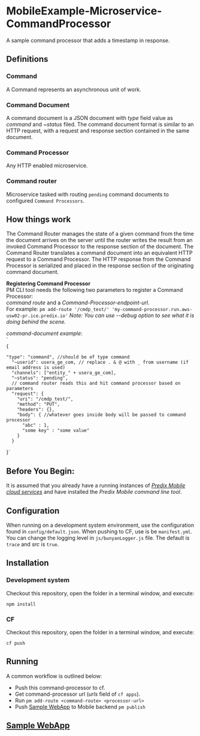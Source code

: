 # MobileExample-Microservice-CommandProcessor
A sample command processor that adds a timestamp in response.  

## Definitions  

### Command    
A Command represents an asynchronous unit of work.  

### Command Document  
A command document is a JSON document with _type_ field value as _command_ and _~status_ filed. The command document format is similar to an HTTP request, with a request and response section contained in the same document.  

### Command Processor  
Any HTTP enabled microservice.

### Command router  
Microservice tasked with routing `pending` command documents to configured `Command Processors`.  


## How things work
The Command Router manages the state of a given command from the time the document arrives on the server until the router writes the result from an invoked Command Processor to the response section of the document. The Command Router translates a command document into an equivalent HTTP request to a Command Processor. The HTTP response from the Command Processor is serialized and placed in the response section of the originating command document.  

**Registering Command Processor**  
PM CLI tool needs the following two parameters to register a Command Processor:  
*_command route_* and a *_Command-Processor-endpoint-url_*.  
For example: `pm add-route '/cmdp_test/' 'my-command-processor.run.aws-usw02-pr.ice.predix.io'` _Note: You can use --debug option to see what it is doing behind the scene._  

_command-document example_:  
`  
{

    "type": "command", //should be of type command  
      "~userid": usera_ge_com, // replace . & @ with _ from username (if email address is used)
      "channels": ["entity_" + usera_ge_com],
      "~status": "pending",
      // command router reads this and hit command processor based on parameters
      "request": {
        "uri": "/cmdp_test/",
        "method": "PUT",
        "headers": {},
        "body": { //whatever goes inside body will be passed to command processor
          "abc" : 1,
          "some key" : "some value"
        }
      }
  }`  
  ## Before You Begin:
  It is assumed that you already have a running instances of [_Predix Mobile cloud services_](https://www.predix.io/docs#rae4EfJ6) and have installed the _Predix Mobile command line tool_.  

## Configuration
When running on a development system environment, use the configuration found in `config/default.json`. When pushing to CF, use is be  `manifest.yml`.  
You can change the logging level in `js/bunyanLogger.js` file. The default is `trace` and _src_ is `true`.

## Installation

### Development system
Checkout this repository, open the folder in a terminal window, and execute:  
```
npm install
```  
### CF  
Checkout this repository, open the folder in a terminal window, and execute:  
```
cf push
```

## Running

A common workflow is outlined below:
- Push this command-processor to cf.  
- Get command-processor url (_urls_ field of `cf apps`).
- Run `pm add-route <command-route> <processor-url>`
- Push [Sample WebApp] to Mobile backend `pm publish`

## [Sample WebApp]
[Sample WebApp]:https://github.com/PredixDev/MobileExample-WebApp-SendCommand

